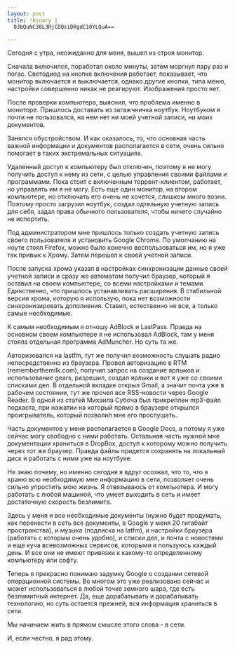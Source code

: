```yaml
--- 
layout: post
title: !binary |
  0JbQuNC30L3RjCDQsiDRgdC10YLQuA==

---
```

Сегодня с утра, неожиданно для меня, вышел из строя монитор.

Сначала включился, поработал около минуты, затем моргнул пару раз и погас. Светодиод на кнопке включения работает, показывает, что монитор включается и выключается, однако другие кнопки, типа меню, настройки совершенно никак не реагируют. Изображения просто нет.

После проверки компьютера, выяснил, что проблема именно в мониторе. Пришлось доставать из загажчничка ноутбук. Ноутбуком я почти не пользовался, на нем нет ни моей учетной записи, ни моих документов.

Занялся обустройством. И как оказалось, то, что основная часть важной информации и документов располагается в сети, очень сильно помогает в таких экстремальных ситуациях.

<!--more-->Удаленный доступ к компьютеру был отключен, поэтому я не могу получить доступ к нему из сети, с целью управления своими файлами и программами. Пока стоит с включенным торрент-клиентом, работает, но управлять им я не могу. Есть еще один монитор, на втором компьютере, но отключать его очень не хочется, слишком много возни. Поэтому просто загрузил ноутбук, создал одтельную учетную запись для себя, задал права обычного пользователя, чтобы ничего случайно не испортить.

Под администратором мне пришлось только создать учетную запись своего пользователя и установить Google Chrome. По умолчанию на ноуте стоял Firefox, можно было конечно воспользоваться им, но я уже так привык к Хрому. Затем перешел к своей учетной записи.

После запуска хрома указал в настройках синхронизации данные своей учетной записи и сразу же автоматом получил браузер, который я оставил на своем компьютере, со всеми настройками и темами. Единственно, что пришлось устанавливать расширения. В стабильной версии хрома, которую я использую, пока нет возможности синхронизировать дополнения. Ставил, естественно не все, а только самые необходимые.

К самым необходимым я отношу AdBlock и LastPass. Правда на основном своем компьютере я не использовал AdBlock, там у меня стояла отдельная программа AdMuncher. Но суть та же.

Авторизовался на lastfm, тут же получил возможность слушать радио непосредственно из браузера. Провел авторизацию в RTM (rememberthemilk.com), получил запрос на создание ярлыков и использование gears, разрешил, создал ярлыки и вот я уже со своими списками дел. В отдельной вкладке открыл Gmail, а значит почта уже в рабочем состоянии, тут же прочел все RSS-новости через Google Reader. В одной из статей Михаила Субоча был прикреплен mp3-файл подкаста, при нажатии на который прямо в браузере открылся проигрыватель, который позволил мне его прослушать.

Часть документов у меня располагается в Google Docs, а потому я уже сейчас могу свободно с ними работать. Остальная часть нужной мне документации храниться в DropBox, доступ к которому можно получить через тот же браузер. Правда файлы придется сохранять на локальный диск и работать с ними уже на ноутбуке.

Не знаю почему, но именно сегодня я вдруг осознал, что то, что я храню всю необходимую мне информацию в сети, позволяет очень сильно упростить мою жизнь. Я отвязываюсь от компьютера. И могу работать с любой машиной, что умеет выходить в сеть и имеет достаточную скорость безлимита.

Здесь у меня и все необходимые документы (нужно будет продумать, как перенести в сеть все документы, в Google у меня 20 гигабайт пространства), и музыка (подписка на latfm), и настройки браузера (работать с которым очень удобно), и списки дел, и почта с новостями и еще куча всевозможных сервисов, которыми я пользуюсь каждый день. И все они не имеют привязки к какому-то определенному компьютеру или софту.

Теперь я прекрасно понимаю задумку Google о создании сетевой операционной системы. Во многом это уже реализовано сейчас и может использоваться в любой точке земного шара, где есть безлимитный интернет. Да, еще дорабатывать и дорабатывать технологию, но суть остается прежней, вся информация храниться в сети.

Мы начинаем жить в прямом смысле этого слова - в сети.

И, если честно, я рад этому.

